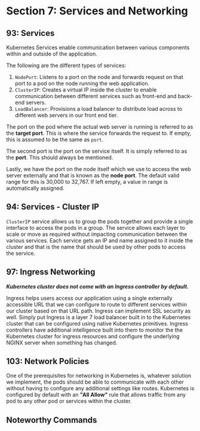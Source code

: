 # Section 7: Services and Networking

## 93: Services

Kubernetes Services enable communication between various components
within and outside of the application.

The following are the different types of services:

1. `NodePort`: Listens to a port on the node and forwards request on that port
to a pod on the node running the web application.
2. `ClusterIP`: Creates a virtual IP inside the cluster to enable communication
between different services such as front-end and back-end servers.
3. `LoadBalancer`: Provisions a load balancer to distribute load across to
different web servers in our front end tier.

The port on the pod where the actual web server is running is referred to as
the **target port**. This is where the service forwards the request to.
If empty, this is assumed to be the same as `port`.

The second port is the port on the service itself. It is simply referred to as
the **port**. This should always be mentioned.

Lastly, we have the port on the node itself which we use to access the web server
externally and that is known as the **node port**.
The default valid range for this is 30,000  to 32,767.
If left empty, a value in range is automatically assigned.

## 94: Services - Cluster IP

`ClusterIP` service allows us to group the pods together and provide a single
interface to access the pods in a group. The service allows each layer to scale
or move as required without impacting communication between the various services.
Each service gets an IP and name assigned to it inside the cluster and
that is the name that should be used by other pods to access the service.

## 97: Ingress Networking

_**Kubernetes cluster does not come with an Ingress controller by default.**_

Ingress helps users access our application using a single externally accessible URL
that we can configure to route to different services within our cluster
based on that URL path.
Ingress can implement SSL security as well.
Simply put Ingress is a layer 7 load balancer built in to the Kubernetes cluster
that can be configured using native Kubernetes primitives.
Ingress controllers have additional intelligence built into them to monitor the
the Kubernetes cluster for ingress resources and configure the underlying
NGINX server when something has changed.

## 103: Network Policies

One of the prerequisites for networking in Kubernetes is, whatever solution we implement,
the pods should be able to communicate with each other without having to configure
any additional settings like routes.
Kubernetes is configured by default with an **"All Allow"** rule that allows traffic
from any pod to any other pod or services within the cluster.

## Noteworthy Commands
